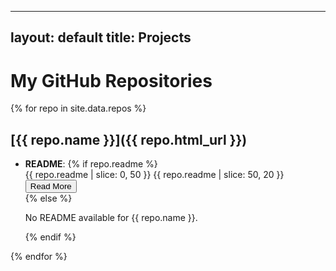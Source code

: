 

---
layout: default
title: Projects
---

# My GitHub Repositories

{% for repo in site.data.repos %}
## [{{ repo.name }}]({{ repo.html_url }})
- **README**:
  {% if repo.readme %}
  <div class="readme-container">
    <span class="readme-preview" id="preview-{{ repo.name | replace: ' ', '-' | replace: '/', '-' }}">
      {{ repo.readme | slice: 0, 50 }}
      <span class="readme-blur">{{ repo.readme | slice: 50, 20 }}</span>
    </span>
    <span class="readme-full" id="full-{{ repo.name | replace: ' ', '-' | replace: '/', '-' }}" style="display: none;">
      {{ repo.readme }}
    </span>
    <button class="read-more-button" onclick="toggleReadme('{{ repo.name | replace: ' ', '-' | replace: '/', '-' }}')">Read More</button>
  </div>
  {% else %}
  <p>No README available for {{ repo.name }}.</p>
  {% endif %}
{% endfor %}


<script>
function toggleReadme(repoName) {
    const previewId = `preview-${repoName}`;
    const fullId = `full-${repoName}`;

    const preview = document.getElementById(previewId);
    const full = document.getElementById(fullId);
    const button = preview ? preview.nextElementSibling : null;

    // Debugging: Log the elements being accessed
    console.log(`Toggle Readme for: ${repoName}`, { preview, full, button });

    // If elements are not found, log an error and return
    if (!preview || !full || !button) {
        console.error(`Elements not found for repoName: ${repoName}`);
        return;
    }

    // Toggle between preview and full content
    if (preview.style.display === "none") {
        // Show the preview, hide the full content
        preview.style.display = "inline";
        full.style.display = "none";
        button.textContent = "Read More";
    } else {
        // Hide the preview, show the full content
        preview.style.display = "none";
        full.style.display = "inline";
        button.textContent = "Show Less";
    }
}


</script>
